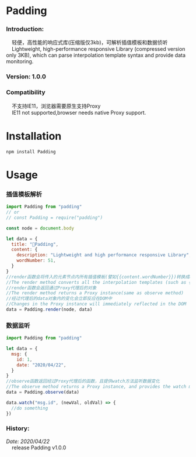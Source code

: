 # Padding
### Introduction: 
&nbsp;&nbsp;&nbsp;&nbsp;轻便，高性能的响应式库(压缩版仅3kb)，可解析插值模板和数据侦听  
&nbsp;&nbsp;&nbsp;&nbsp;Lightweight, high-performance responsive Library (compressed version only 3KB), which can parse interpolation template syntax and provide data monitoring.
### Version: 1.0.0  
### Compatibility
&nbsp;&nbsp;&nbsp;&nbsp;不支持IE11，浏览器需要原生支持Proxy  
&nbsp;&nbsp;&nbsp;&nbsp;IE11 not supported,browser needs native Proxy support.
# Installation
```
npm install Padding 
```
# Usage
### 插值模板解析
```js
import Padding from "padding"
// or 
// const Padding = require("padding")

const node = document.body

let data = {
  title: "🌸Padding",
  content: {
    description: "Lightweight and high performance responsive Library",
    wordNumber: 51,
  }
}
//render函数会将传入的元素节点内所有插值模板(譬如{{content.wordNumber}})转换成data中的数据
//The render method converts all the interpolation templates (such as {{content. Wordnumber}}) in the passed element node to corresponding content in the passed data
//render函数会返回通过Proxy代理后的对象
//The render method returns a Proxy instance(same as observe method)
//经过代理后的data对象内的变化会立即反应在DOM中
//Changes in the Proxy instance will immediately reflected in the DOM
data = Padding.render(node, data)
```
### 数据监听
```js
import Padding from "padding"

let data = {
  msg: {
    id: 1,
    date: "2020/04/22",
  }
}
//observe函数返回经过Proxy代理后的函数，且提供watch方法监听数据变化
//The observe method returns a Proxy instance, and provides the watch method to listen for data changes
data = Padding.observe(data)

data.watch("msg.id", (newVal, oldVal) => {
  //do something
})
```


### History:  
_Date: 2020/04/22_  
&nbsp;&nbsp;&nbsp;&nbsp;release Padding v1.0.0